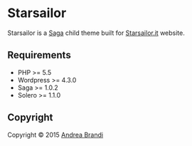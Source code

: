 # Starsailor

Starsailor is a [Saga](https://github.com/justintadlock/saga) child theme built for [Starsailor.it](http://starsailor.it) website.

## Requirements

* PHP >= 5.5
* Wordpress >= 4.3.0
* Saga >= 1.0.2
* Solero >= 1.1.0

## Copyright

Copyright © 2015 [Andrea Brandi](http://andreabrandi.com)
